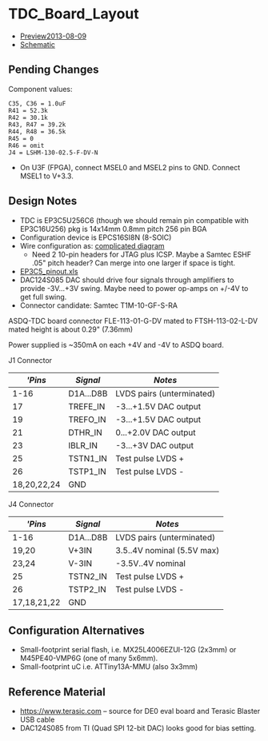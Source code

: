 # TDC_Board_Layout

 * [Preview2013-08-09](http://ohm.bu.edu/~hazen/G-2/ASDQ/Preview2013-08-09/)
 * [Schematic](http://ohm.bu.edu/~hazen/G-2/TDC-Proto2.pdf)

## Pending Changes

Component values:

```
C35, C36 = 1.0uF
R41 = 52.3k
R42 = 30.1k
R43, R47 = 39.2k
R44, R48 = 36.5k
R45 = 0
R46 = omit
J4 = LSHM-130-02.5-F-DV-N
```

 * On U3F (FPGA), connect MSEL0 and MSEL2 pins to GND.  Connect MSEL1 to V+3.3.

## Design Notes

 * TDC is EP3C5U256C6 (though we should remain pin compatible with EP3C16U256) pkg is 14x14mm 0.8mm pitch 256 pin BGA
 * Configuration device is EPCS16SI8N (8-SOIC)
 * Wire configuration as:  [complicated diagram](http://ohm.bu.edu/~hazen/G-2/c3_jtag_cfg.png)
   * Need 2 10-pin headers for JTAG plus ICSP.  Maybe a Samtec ESHF .05" pitch header?  Can merge into one larger if space is tight.
 * [EP3C5_pinout.xls](http://ohm.bu.edu/~hazen/G-2/EP3C5_pinout.xls)
 * DAC124S085 DAC should drive four signals through amplifiers to provide -3V...+3V swing.  Maybe need to power op-amps
on +/-4V to get full swing.
 * Connector candidate: Samtec T1M-10-GF-S-RA

ASDQ-TDC board connector FLE-113-01-G-DV mated to FTSH-113-02-L-DV mated height is about 0.29" (7.36mm)

Power supplied is ~350mA on each +4V and -4V to ASDQ board.

J1 Connector



| *'Pins* | *Signal* |*Notes* |
| ------- | -------- |------- |
| 1-16 | D1A...D8B |LVDS pairs (unterminated) |
| 17 | TREFE_IN |-3...+1.5V DAC output |
| 19 | TREFO_IN |-3...+1.5V DAC output |
| 21 | DTHR_IN |0...+2.0V DAC output |
| 23 | IBLR_IN |-3...+3V DAC output |
| 25 | TSTN1_IN |Test pulse LVDS + |
| 26 | TSTP1_IN |Test pulse LVDS - |
| 18,20,22,24 | GND | |

J4 Connector


| *'Pins* | *Signal* | *Notes* |
| ------- | -------- | ------- |
| 1-16 | D1A...D8B |LVDS pairs (unterminated) |
| 19,20 | V+3IN |3.5..4V nominal (5.5V max) |
| 23,24 | V-3IN |-3.5V..4V nominal |
| 25 | TSTN2_IN |Test pulse LVDS + |
| 26 | TSTP2_IN |Test pulse LVDS - |
| 17,18,21,22 | GND | |


## Configuration Alternatives

 * Small-footprint serial flash, i.e. MX25L4006EZUI-12G (2x3mm) or M45PE40-VMP6G (one of many 5x6mm).
 * Small-footprint uC i.e. ATTiny13A-MMU (also 3x3mm)

## Reference Material

 * https://www.terasic.com &ndash; source for DE0 eval board and Terasic Blaster USB cable
 * DAC124S085 from TI (Quad SPI 12-bit DAC) looks good for bias setting.





